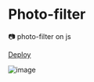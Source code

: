# Photo-filter

📷 photo-filter on js

[Deploy](https://evgeniy-web-dev.github.io/rs-school-tasks/photo-filter/)

![image](https://user-images.githubusercontent.com/62372524/161676409-e3d11c79-b867-4db1-afaa-e2585b1123b9.png)
